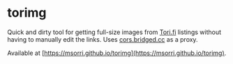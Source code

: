 # torimg

Quick and dirty tool for getting full-size images from [Tori.fi](https://tori.fi) listings without having to manually edit the links. Uses [cors.bridged.cc](https://cors.bridged.cc) as a proxy.

Available at [https://msorri.github.io/torimg](https://msorri.github.io/torimg).